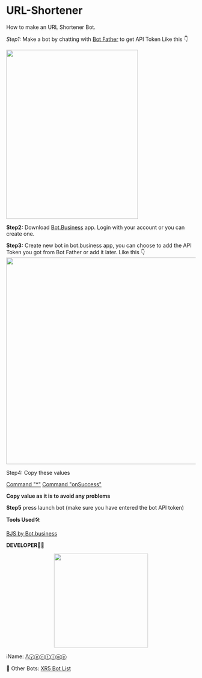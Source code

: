 # URL-Shortener

How to make an URL Shortener Bot.


*Step1:* Make a bot by chatting with [Bot Father](t.me/botfather) to get API Token
Like this 👇

<img src="https://telegra.ph/file/896f6979967a9b6c9b0fc.jpg" width="350" height="450"><br>

**Step2:** Download [Bot.Business](https://play.google.com/store/apps/details?id=bb.app.com.bots.business) app.
Login with your account or you can create one.

**Step3:** Create new bot in bot.business app, you can choose to add the API Token you got from Bot Father or add it later.
Like this 👇
<img src="https://telegra.ph/file/367730c6522fa717db368.jpg" width="550" height="550"><br>

Step4: Copy these values

[Command "*"](https://github.com/XR5Nuker1/URL-Shortener/blob/main/command%20%20%22*%22)
[Command "onSuccess"](https://github.com/XR5Nuker1/URL-Shortener/blob/main/command%20%22onSuccess)

**Copy value as it is to avoid any problems**

**Step5** press launch bot (make sure you have entered the bot API token)

**Tools Used**🛠️

[BJS by Bot.business](https://play.google.com/store/apps/details?id=bb.app.com.bots.business)

**DEVELOPER**👩‍🚒

<p align="middle">
<img src="https://telegra.ph/file/5ba661dc6b718c0948d70.jpg" width="250" height="250"><br>

ℹ️Name: [Λⓨⓔⓝⓣⓘⓦⓔ](t.me/ironcloneX)

🤖 Other Bots: [XR5 Bot List](https://t.me/joinchat/GVto-yy9-cE0OWU8)
